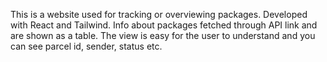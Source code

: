 This is a website used for tracking or overviewing packages. Developed with React and Tailwind. Info about packages fetched through API link and are shown as a table. The view is easy for the user to understand and you can see parcel id, sender, status etc. 
